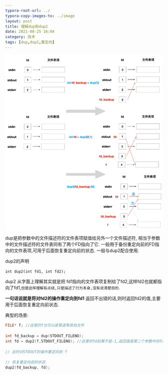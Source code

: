 ```yaml
---
typora-root-url: ../
typora-copy-images-to: ../image
layout: post
title: 理解dup和dup2
date: 2021-08-25 16:04
category: 技术
tags: [dup,dup2,重定向]
---
```




<img src="/image/image-20210825180644941.png" alt="image-20210825180644941" style="zoom:80%;" />

dup是把参数中的文件描述符的文件表项赋值给另外一个文件描述符, 相当于参数中的文件描述符的文件表同有了两个FD指向了它. 一般用于备份重定向前的FD指向的文件表项,可用于后面恢复重定向前的状态. 一般与dup2配合使用. 

dup2的声明

`int dup2(int fd1, int fd2);`

dup2 从字面上理解其实就是把 fd1指向的文件表项复制给了fd2,这样fd2也就都指向了fd1,`但是这样理解有点绕,只是描述了行为本身,没有说清楚目的`. 

 **一句话说就是将对fd2的操作重定向到fd1**  返回不出错的话,则时返回fd2的值,主要用于后面恢复重定向前状态.



典型的场景:

```c
FILE* f; //这里的f也可以是管道等其他文件

int fd_backup = dup(STDOUT_FILENO);
int fd = dup2(f,STDOUT_FILENO); //这里的fd如果不是-1,返回值是第二个参数中的fd值,用于后面恢复到重定向前状态

// 此时对STDOUT的操作重定向到 f

// 恢复重定向前的状态
dup2(fd_backup, fd);
```

